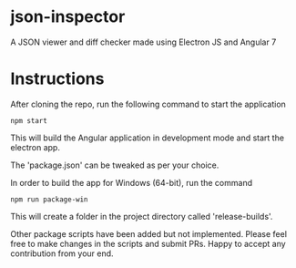 # json-inspector
A JSON viewer and diff checker made using Electron JS and Angular 7

# Instructions
After cloning the repo, run the following command to start the application
```
npm start
```

This will build the Angular application in development mode and start the electron app.

The 'package.json' can be tweaked as per your choice.

In order to build the app for Windows (64-bit), run the command
```
npm run package-win
```
This will create a folder in the project directory called 'release-builds'.

Other package scripts have been added but not implemented.
Please feel free to make changes in the scripts and submit PRs.
Happy to accept any contribution from your end.
